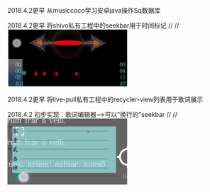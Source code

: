 2018.4.2更早 从musiccoco学习安卓java操作Sq数据库

2018.4.2更早 将shivo私有工程中的seekbar用于时间标记
//        //![image](https://github.com/KnIfER/wangyi-Lyric-Parser/raw/master/screenshots/schivo-seekbar.gif)  

2018.4.2更早 将live-pull私有工程中的recycler-view列表用于歌词展示
  
2018.4.2 初步实现：歌词编辑器——>可以“换行的”seekbar
//        //![image](https://github.com/KnIfER/wangyi-Lyric-Parser/raw/master/screenshots/multi-seekbar-as-one.gif)  
